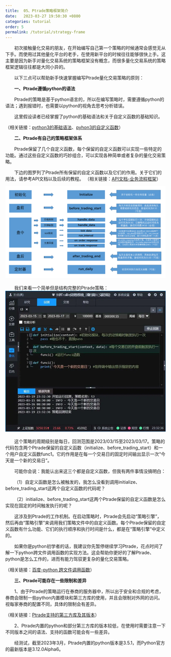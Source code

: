 ```yaml
---
title:  05、Ptrade策略框架简介
date:   2023-03-27 19:50:30 +0800
categories: tutorial
order: 5
permalink: /tutorial/strategy-frame
---
```


&emsp;&emsp;初次接触量化交易的朋友，在开始编写自己第一个策略的时候通常会感觉无从下手。而使用过其他量化平台的老手，在使用新平台的时候往往能够很快上手。这主要是因为新手对量化交易系统的策略框架没有概念，而很多量化交易系统的策略框架逻辑往往都是大同小异的。

&emsp;&emsp;以下三点可以帮助新手快速掌握编写Ptrade量化交易策略的原则：

&emsp;&emsp;<b>一、Ptrade遵循python的语法</b>

&emsp;&emsp;Ptrade的策略是基于python语言的，所以在编写策略时，需要遵循python的语法；遇到报错时，也需要以python的视角去思考分析错误。

&emsp;&emsp;这里假设读者已经掌握了python的基础语法和关于自定义函数的基础知识。

（相关链接：<a href="https://www.runoob.com/python3/python3-basic-syntax.html" target="_blank">python3的基础语法</a>、<a href="https://www.runoob.com/python3/python3-function.html" target="_blank">pyhon3的自定义函数</a>）

&emsp;&emsp;<b>二、Ptrade有自己的策略框架体系</b>

&emsp;&emsp;Ptrade保留了几个自定义函数，每个保留的自定义函数可以实现一些特定的功能。通过这些自定义函数的巧妙组合，可以实现各种简单或者复杂的量化交易策略。

&emsp;&emsp;下边的图罗列了Ptrade所有保留的自定义函数以及它们的作用。关于它们的用法，请参考API文档以及后续的教程。
（相关链接：<a href="http://121.41.137.161:9091/hub/help/api#%E4%B8%9A%E5%8A%A1%E6%B5%81%E7%A8%8B%E6%A1%86%E6%9E%B6" target="_blank">API文档-业务流程框架</a>）
<div  align="center"><img src="/assets/posts_img/20230327_01.webp" alt="" width="600" height=auto/></div>
<br>
&emsp;&emsp;我们来看一个简单但是结构完整的Ptrade策略：
<div  align="center"><img src="/assets/posts_img/20230327_02.webp" alt="" width="600" height=auto/></div>
<br>
&emsp;&emsp;这个策略的周期级别是每日，回测范围是2023/03/15至2023/03/17。策略的代码包含两个Ptrade保留的自定义函数（initialize、before_trading_start）和一个用户自定义函数func1。它的作用是在每一个交易日的固定时间输出显示一次“今天是一个新的交易日”。

&emsp;&emsp;可能你会说：我能认出来这三个都是自定义函数，但我有两件事情没搞明白：

&emsp;&emsp;（1）自定义函数是怎么被触发的，我怎么没看到调用initialize、before_trading_start这两个自定义函数的代码呢？

&emsp;&emsp;（2）initialize、before_trading_start这两个Ptrade保留的自定义函数是怎么实现在固定的时间触发执行的呢？

&emsp;&emsp;这涉及到Ptrade的工作机制。在启动策略时，Ptrade会先启动“策略引擎”，然后再由“策略引擎”来调用我们策略文件中的自定义函数。每个Ptrade保留的自定义函数有什么功能、它们的执行顺序和执行时间是什么，都是在“策略引擎”中定义的。

&emsp;&emsp;如果你是python初学者的话，我建议你先暂停继续学习Ptrade，花点时间了解一下python跨文件调用函数的实现方法。这会帮助你更好的了解Ptrade、python是怎么工作的，进而有能力驾驭更复杂的量化交易策略。

（相关链接：<a href="https://www.baidu.com/s?ie=UTF-8&wd=python%20%E8%B7%A8%E6%96%87%E4%BB%B6%E8%B0%83%E7%94%A8%E5%87%BD%E6%95%B0" target="_blank">百度-python 跨文件调用函数</a>）

&emsp;&emsp;<b>三、Ptrade可能存在一些限制和差异</b>

&emsp;&emsp;1、由于Ptrade的策略运行在券商的服务器中，所以出于安全和合规的考虑，券商会限制一些python内置模块和第三方库的使用，并且会限制对外网的访问。视每家券商的配置不同，具体的限制会有差异。

（相关链接：<a href="http://121.41.137.161:9091/hub/help/api#%E6%94%AF%E6%8C%81%E7%9A%84%E4%B8%89%E6%96%B9%E5%BA%93" target="_blank">Ptrade支持的第三方库及其版本</a>）

&emsp;&emsp;2、Ptrade内置的python和部分第三方库的版本较低，在使用时需要注意一下不同版本之间的语法、支持的函数可能会有一些差异。

&emsp;&emsp;经测试，截至2023年3月，Ptrade内置的python版本是3.5.1，而Python官方的最新版本是3.12.0Alpha6。

